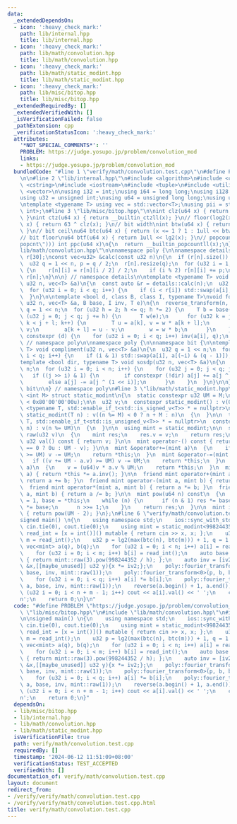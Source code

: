 ```yaml
---
data:
  _extendedDependsOn:
  - icon: ':heavy_check_mark:'
    path: lib/internal.hpp
    title: lib/internal.hpp
  - icon: ':heavy_check_mark:'
    path: lib/math/convolution.hpp
    title: lib/math/convolution.hpp
  - icon: ':heavy_check_mark:'
    path: lib/math/static_modint.hpp
    title: lib/math/static_modint.hpp
  - icon: ':heavy_check_mark:'
    path: lib/misc/bitop.hpp
    title: lib/misc/bitop.hpp
  _extendedRequiredBy: []
  _extendedVerifiedWith: []
  _isVerificationFailed: false
  _pathExtension: cpp
  _verificationStatusIcon: ':heavy_check_mark:'
  attributes:
    '*NOT_SPECIAL_COMMENTS*': ''
    PROBLEM: https://judge.yosupo.jp/problem/convolution_mod
    links:
    - https://judge.yosupo.jp/problem/convolution_mod
  bundledCode: "#line 1 \"verify/math/convolution.test.cpp\"\n#define PROBLEM \"https://judge.yosupo.jp/problem/convolution_mod\"\
    \n\n#line 2 \"lib/internal.hpp\"\n#include <algorithm>\n#include <cmath>\n#include\
    \ <cstring>\n#include <iostream>\n#include <tuple>\n#include <utility>\n#include\
    \ <vector>\n\nusing i32 = int;\nusing i64 = long long;\nusing i128 = __int128_t;\n\
    using u32 = unsigned int;\nusing u64 = unsigned long long;\nusing u128 = __uint128_t;\n\
    \ntemplate <typename T> using vec = std::vector<T>;\nusing pii = std::pair<int,\
    \ int>;\n#line 3 \"lib/misc/bitop.hpp\"\n\nint clz(u64 x) { return __builtin_clzll(x);\
    \ }\nint ctz(u64 x) { return __builtin_ctzll(x); }\n// floor(log2(x))\nint lg2(u64\
    \ x) { return 63 ^ clz(x); }\n// bit width\nint btw(u64 x) { return lg2(x) + 1;\
    \ }\n// bit ceil\nu64 btc(u64 x) { return (x <= 1 ? 1 : 1ull << btw(x - 1)); }\n\
    // bit floor\nu64 btf(u64 x) { return 1ull << lg2(x); }\n// popcount\n__attribute__((target(\"\
    popcnt\"))) int ppc(u64 x)\n{\n  return __builtin_popcountll(x);\n}\n#line 3 \"\
    lib/math/convolution.hpp\"\n\nnamespace poly {\n\nnamespace details {\n\nvec<u32>\
    \ r[30];\nconst vec<u32> &calc(const u32 n)\n{\n  if (r[n].size()) return r[n];\n\
    \  u32 q = 1 << n, p = q / 2;\n  r[n].resize(q);\n  for (u32 i = 1; i < q; i++)\
    \ {\n    r[n][i] = r[n][i / 2] / 2;\n    if (i % 2) r[n][i] += p;\n  }\n  return\
    \ r[n];\n}\n\n} // namespace details\n\ntemplate <typename T> void reverse_transform(const\
    \ u32 n, vec<T> &a)\n{\n  const auto &r = details::calc(n);\n  u32 q = 1 << n;\n\
    \  for (u32 i = 0; i < q; i++) {\n    if (i < r[i]) std::swap(a[i], a[r[i]]);\n\
    \  }\n}\n\ntemplate <bool d, class B, class I, typename T>\nvoid fourier_transform(const\
    \ u32 n, vec<T> &a, B base, I inv, T e)\n{\n  reverse_transform(n, a);\n  u32\
    \ q = 1 << n;\n  for (u32 h = 2; h <= q; h *= 2) {\n    T b = base(h);\n    for\
    \ (u32 j = 0; j < q; j += h) {\n      T w(e);\n      for (u32 k = j, l = h / 2;\
    \ k < j + l; k++) {\n        T u = a[k], v = w * a[k + l];\n        a[k] = u +\
    \ v;\n        a[k + l] = u - v;\n        w = w * b;\n      }\n    }\n  }\n  if\
    \ constexpr (d) {\n    for (u32 i = 0; i < q; i++) inv(a[i], q);\n  }\n}\n\n}\
    \ // namespace poly\n\nnamespace poly {\n\nnamespace bit {\n\ntemplate <typename\
    \ T> void compliment(u32 n, vec<T> &a)\n{\n  u32 q = 1 << n;\n  for (u32 i = 0;\
    \ i < q; i++) {\n    if (i & 1) std::swap(a[i], a[(~i) & (q - 1)]);\n  }\n}\n\n\
    template <bool dir, typename T> void sosdp(u32 n, vec<T> &a)\n{\n  u32 q = 1 <<\
    \ n;\n  for (u32 i = 0; i < n; i++) {\n    for (u32 j = 0; j < q; j++) {\n   \
    \   if ((j >> i) & 1) {\n        if constexpr (!dir) a[j] += a[j ^ (1 << i)];\n\
    \        else a[j] -= a[j ^ (1 << i)];\n      }\n    }\n  }\n}\n\n} // namespace\
    \ bit\n\n} // namespace poly\n#line 3 \"lib/math/static_modint.hpp\"\n\ntemplate\
    \ <int M> struct static_modint\n{\n  static constexpr u32 UM = M;\n  static_assert(UM\
    \ < 0x80'00'00'00u);\n\n  u32 v;\n  constexpr static_modint() : v(0) {}\n\n  template\
    \ <typename T, std::enable_if_t<std::is_signed_v<T>> * = nullptr>\n  constexpr\
    \ static_modint(T n) : v((n %= M) < 0 ? n + M : n)\n  {\n  }\n\n  template <typename\
    \ T, std::enable_if_t<std::is_unsigned_v<T>> * = nullptr>\n  constexpr static_modint(T\
    \ n) : v(n %= UM)\n  {\n  }\n\n  using mint = static_modint;\n\n  static mint\
    \ raw(u32 v)\n  {\n    mint res;\n    res.v = v;\n    return res;\n  }\n\n  constexpr\
    \ u32 val() const { return v; }\n\n  mint operator-() const { return mint::raw(v\
    \ == 0 ? 0u : UM - v); }\n\n  mint &operator+=(mint a)\n  {\n    if ((v += a.v)\
    \ >= UM) v -= UM;\n    return *this;\n  }\n  mint &operator-=(mint a)\n  {\n \
    \   if ((v += UM - a.v) >= UM) v -= UM;\n    return *this;\n  }\n  mint &operator*=(mint\
    \ a)\n  {\n    v = (u64)v * a.v % UM;\n    return *this;\n  }\n  mint &operator/=(mint\
    \ a) { return *this *= a.inv(); }\n\n  friend mint operator+(mint a, mint b) {\
    \ return a += b; }\n  friend mint operator-(mint a, mint b) { return a -= b; }\n\
    \  friend mint operator*(mint a, mint b) { return a *= b; }\n  friend mint operator/(mint\
    \ a, mint b) { return a /= b; }\n\n  mint pow(u64 n) const\n  {\n    mint res\
    \ = 1, base = *this;\n    while (n) {\n      if (n & 1) res *= base;\n      base\
    \ *= base;\n      n >>= 1;\n    }\n    return res;\n  }\n\n  mint inv() const\
    \ { return pow(UM - 2); }\n};\n#line 6 \"verify/math/convolution.test.cpp\"\n\n\
    signed main() \n{\n    using namespace std;\n    ios::sync_with_stdio(false);\
    \ cin.tie(0), cout.tie(0);\n    using mint = static_modint<998244353>;\n    auto\
    \ read_int = [x = int()]() mutable { return cin >> x, x; };\n    u32 n = read_int(),\
    \ m = read_int();\n    u32 p = lg2(max(btc(n), btc(m))) + 1, q = 1 << p;\n   \
    \ vec<mint> a(q), b(q);\n    for (u32 i = 0; i < n; i++) a[i] = read_int();\n\
    \    for (u32 i = 0; i < m; i++) b[i] = read_int();\n    auto base = [](u32 h)\
    \ { return mint::raw(3).pow(998244352 / h); };\n    auto inv = [iv2 = mint(q).inv()](mint\
    \ &x,[[maybe_unused]] u32 y){x *= iv2;};\n    poly::fourier_transform<0>(p, a,\
    \ base, inv, mint::raw(1));\n    poly::fourier_transform<0>(p, b, base, inv, mint::raw(1));\n\
    \    for (u32 i = 0; i < q; i++) a[i] *= b[i];\n    poly::fourier_transform<1>(p,\
    \ a, base, inv, mint::raw(1));\n    reverse(a.begin() + 1, a.end());\n    for\
    \ (u32 i = 0; i < n + m - 1; i++) cout << a[i].val() << ' ';\n    cout << '\\\
    n';\n    return 0;\n}\n"
  code: "#define PROBLEM \"https://judge.yosupo.jp/problem/convolution_mod\"\n\n#include\
    \ \"lib/misc/bitop.hpp\"\n#include \"lib/math/convolution.hpp\"\n#include \"lib/math/static_modint.hpp\"\
    \n\nsigned main() \n{\n    using namespace std;\n    ios::sync_with_stdio(false);\
    \ cin.tie(0), cout.tie(0);\n    using mint = static_modint<998244353>;\n    auto\
    \ read_int = [x = int()]() mutable { return cin >> x, x; };\n    u32 n = read_int(),\
    \ m = read_int();\n    u32 p = lg2(max(btc(n), btc(m))) + 1, q = 1 << p;\n   \
    \ vec<mint> a(q), b(q);\n    for (u32 i = 0; i < n; i++) a[i] = read_int();\n\
    \    for (u32 i = 0; i < m; i++) b[i] = read_int();\n    auto base = [](u32 h)\
    \ { return mint::raw(3).pow(998244352 / h); };\n    auto inv = [iv2 = mint(q).inv()](mint\
    \ &x,[[maybe_unused]] u32 y){x *= iv2;};\n    poly::fourier_transform<0>(p, a,\
    \ base, inv, mint::raw(1));\n    poly::fourier_transform<0>(p, b, base, inv, mint::raw(1));\n\
    \    for (u32 i = 0; i < q; i++) a[i] *= b[i];\n    poly::fourier_transform<1>(p,\
    \ a, base, inv, mint::raw(1));\n    reverse(a.begin() + 1, a.end());\n    for\
    \ (u32 i = 0; i < n + m - 1; i++) cout << a[i].val() << ' ';\n    cout << '\\\
    n';\n    return 0;\n}"
  dependsOn:
  - lib/misc/bitop.hpp
  - lib/internal.hpp
  - lib/math/convolution.hpp
  - lib/math/static_modint.hpp
  isVerificationFile: true
  path: verify/math/convolution.test.cpp
  requiredBy: []
  timestamp: '2024-06-12 11:51:09+08:00'
  verificationStatus: TEST_ACCEPTED
  verifiedWith: []
documentation_of: verify/math/convolution.test.cpp
layout: document
redirect_from:
- /verify/verify/math/convolution.test.cpp
- /verify/verify/math/convolution.test.cpp.html
title: verify/math/convolution.test.cpp
---
```

